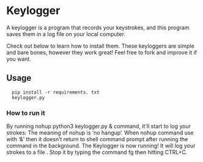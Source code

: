 # Keylogger

A keylogger is a program that records your keystrokes, and this program saves them in a log file on your local computer.

Check out below to learn how to install them. These keyloggers are simple and bare bones, however they work great! Feel free to fork and improve it if you want.

## Usage
```
  pip install -r requirements. txt
  keylogger.py
```

### How to run it

By running nohup python3 keylogger.py & command, it'll start to log your strokes: The meaning of nohup is ‘no hangup‘. When nohup command use with ‘&’ then it doesn’t return to shell command prompt after running the command in the background.
The Keylogger is now running! It will log your strokes to a file . Stop it by typing the command fg then hitting CTRL+C.
